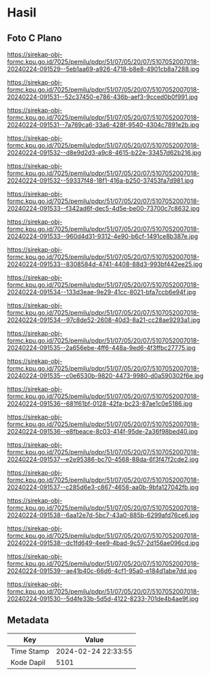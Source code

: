 # Hasil

## Foto C Plano

https://sirekap-obj-formc.kpu.go.id/7025/pemilu/pdpr/51/07/05/20/07/5107052007018-20240224-091529--5eb1aa69-a926-4718-b8e8-4901cb8a7288.jpg

https://sirekap-obj-formc.kpu.go.id/7025/pemilu/pdpr/51/07/05/20/07/5107052007018-20240224-091531--52c37450-e786-436b-aef3-9cced0b0f991.jpg

https://sirekap-obj-formc.kpu.go.id/7025/pemilu/pdpr/51/07/05/20/07/5107052007018-20240224-091531--7a769ca6-33a6-428f-9540-4304c7891e2b.jpg

https://sirekap-obj-formc.kpu.go.id/7025/pemilu/pdpr/51/07/05/20/07/5107052007018-20240224-091532--d8e9d2d3-a9c8-4615-b22e-33457d62b216.jpg

https://sirekap-obj-formc.kpu.go.id/7025/pemilu/pdpr/51/07/05/20/07/5107052007018-20240224-091532--59337f48-18f1-416a-b250-37453fa7d981.jpg

https://sirekap-obj-formc.kpu.go.id/7025/pemilu/pdpr/51/07/05/20/07/5107052007018-20240224-091533--f342ad6f-dec5-4d5e-be00-73700c7c8632.jpg

https://sirekap-obj-formc.kpu.go.id/7025/pemilu/pdpr/51/07/05/20/07/5107052007018-20240224-091533--960d4d31-9312-4e90-b6cf-1491ce8b387e.jpg

https://sirekap-obj-formc.kpu.go.id/7025/pemilu/pdpr/51/07/05/20/07/5107052007018-20240224-091533--8308584d-4741-4408-88d3-993bf442ee25.jpg

https://sirekap-obj-formc.kpu.go.id/7025/pemilu/pdpr/51/07/05/20/07/5107052007018-20240224-091534--133d3eae-9e29-41cc-8021-bfa7ccb6e94f.jpg

https://sirekap-obj-formc.kpu.go.id/7025/pemilu/pdpr/51/07/05/20/07/5107052007018-20240224-091534--97c8de52-2608-40d3-8a21-cc28ae9293a1.jpg

https://sirekap-obj-formc.kpu.go.id/7025/pemilu/pdpr/51/07/05/20/07/5107052007018-20240224-091535--2a656ebe-4ff6-448a-9ed6-4f3ffbc27775.jpg

https://sirekap-obj-formc.kpu.go.id/7025/pemilu/pdpr/51/07/05/20/07/5107052007018-20240224-091535--c0e6530b-9820-4473-9980-d0a590302f6e.jpg

https://sirekap-obj-formc.kpu.go.id/7025/pemilu/pdpr/51/07/05/20/07/5107052007018-20240224-091536--681f61bf-0128-42fa-bc23-87ae1c0e5186.jpg

https://sirekap-obj-formc.kpu.go.id/7025/pemilu/pdpr/51/07/05/20/07/5107052007018-20240224-091536--e8fbeace-8c03-414f-95de-2a36f98bed40.jpg

https://sirekap-obj-formc.kpu.go.id/7025/pemilu/pdpr/51/07/05/20/07/5107052007018-20240224-091537--e2e95386-bc70-4568-88da-6f3f47f2cde2.jpg

https://sirekap-obj-formc.kpu.go.id/7025/pemilu/pdpr/51/07/05/20/07/5107052007018-20240224-091537--c285d6e3-c867-4658-aa0b-9bfa127042fb.jpg

https://sirekap-obj-formc.kpu.go.id/7025/pemilu/pdpr/51/07/05/20/07/5107052007018-20240224-091538--6aa12e7d-5bc7-43a0-885b-6299afd76ce6.jpg

https://sirekap-obj-formc.kpu.go.id/7025/pemilu/pdpr/51/07/05/20/07/5107052007018-20240224-091538--dc1fd649-4ee9-4bad-9c57-2d156ae096cd.jpg

https://sirekap-obj-formc.kpu.go.id/7025/pemilu/pdpr/51/07/05/20/07/5107052007018-20240224-091539--ae41b40c-66d6-4cf1-95a0-e184d1abe7dd.jpg

https://sirekap-obj-formc.kpu.go.id/7025/pemilu/pdpr/51/07/05/20/07/5107052007018-20240224-091530--5d4fe33b-5d5d-4122-8233-701de4b4ae9f.jpg


## Metadata

| Key        | Value               |
| ---------- | ------------------- |
| Time Stamp | 2024-02-24 22:33:55 |
| Kode Dapil | 5101                |



